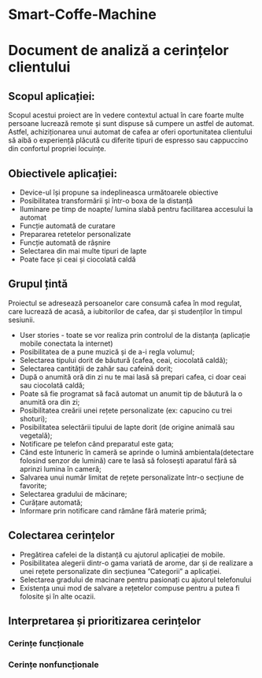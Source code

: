 # Smart-Coffe-Machine
# Document de analiză a cerințelor clientului


## Scopul aplicației:
Scopul acestui proiect are în vedere contextul actual în care foarte multe persoane lucrează remote și sunt dispuse să cumpere un astfel de automat. Astfel, achiziționarea unui automat de cafea ar oferi oportunitatea clientului să aibă o experiență plăcută cu diferite tipuri de espresso sau cappuccino din confortul propriei locuințe.
 
## Obiectivele aplicației:
- Device-ul își propune sa indeplineasca următoarele obiective
- Posibilitatea transformării și într-o boxa de la distanță
- Iluminare pe timp de noapte/ lumina slabă pentru facilitarea accesului la automat
- Funcție automată de curatare 
- Prepararea retetelor personalizate
- Funcție automată de râșnire 
- Selectarea din mai multe tipuri de lapte
- Poate face și ceai și ciocolată caldă 

## Grupul țintă
Proiectul se adresează persoanelor care consumă cafea în mod regulat, care lucrează de acasă, a iubitorilor de cafea, dar și studenților în timpul sesiunii.
- User stories - toate se vor realiza prin controlul de la distanța (aplicație mobile conectata la internet)
- Posibilitatea de a pune muzică și de a-i regla volumul;
- Selectarea tipului dorit de băutură (cafea, ceai, ciocolată caldă);
- Selectarea cantității de zahăr sau cafeină dorit;
- După o anumită oră din zi nu te mai lasă să prepari cafea, ci doar ceai sau ciocolată caldă;
- Poate să fie programat să facă automat un anumit tip de băutură la o anumită ora din zi;
- Posibilitatea creării unei rețete personalizate (ex: capucino cu trei shoturi);
- Posibilitatea selectării tipului de lapte dorit (de origine animală sau vegetală);
- Notificare pe telefon când preparatul este gata;
- Când este întuneric în cameră se aprinde o lumină ambientala(detectare folosind senzor de lumină) care te lasă să folosești aparatul fără să aprinzi lumina în cameră;
- Salvarea unui număr limitat de rețete personalizate într-o secțiune de favorite;
- Selectarea gradului de măcinare;
- Curățare automată;
- Informare prin notificare cand rămâne fără materie primă;

## Colectarea cerințelor
- Pregătirea cafelei de la distanță cu ajutorul aplicației de mobile.
- Posibilitatea alegerii dintr-o gama variată de arome, dar și de realizare a unei rețete personalizate din secțiunea ”Categorii” a aplicației.
- Selectarea gradului de macinare pentru pasionați cu ajutorul telefonului
- Existența unui mod de salvare a rețetelor compuse pentru a putea fi folosite și în alte ocazii.

## Interpretarea și prioritizarea cerințelor 

### Cerințe funcționale
 
### Cerințe nonfuncționale

